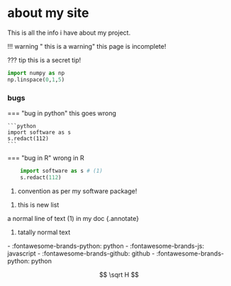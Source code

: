 # about my site
This is all the info i have about my project.

!!! warning " this is a warning"
    this page is incomplete!

??? tip
    this is a secret tip!

``` python
import numpy as np
np.linspace(0,1,5)
```

<!-- this is the bugs section-->
### bugs

=== "bug in python"
    this goes wrong

    ```python
    import software as s 
    s.redact(112)
    ```

=== "bug in R"
    wrong in R


```python
    import software as s # (1)
    s.redact(112)
```

1. convention as per my software package!

<!-- break for new numbered list-->
1. this is new list


a normal line of text (1) in my doc 
{.annotate}

1. tatally normal text

<!-- break for new numbered list-->
<div class="grid cards" markdown>
- :fontawesome-brands-python: python
- :fontawesome-brands-js: javascript
- :fontawesome-brands-github: github
- :fontawesome-brands-python: python

</div>


$$
\sqrt H
$$